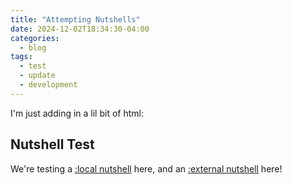 ```yaml
---
title: "Attempting Nutshells"
date: 2024-12-02T18:34:30-04:00
categories:
  - blog
tags:
  - test
  - update
  - development
---
```


I'm just adding in a lil bit of html:
<h2>Nutshell Test</h2>
<p>We're testing a <a href="#nutshelltest">:local nutshell</a> here, and an <a href="https://ncase.me/nutshell/#CaveatOnLinking">:external nutshell</a> here! </p>
